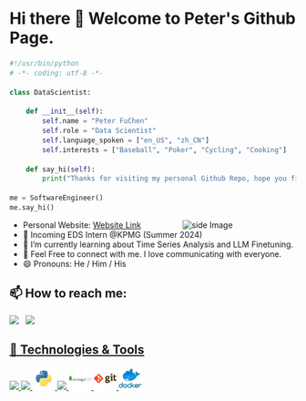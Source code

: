 # Hi there 👋 Welcome to Peter's Github Page.

```python
#!/usr/bin/python
# -*- coding: utf-8 -*-

class DataScientist:

    def __init__(self):
        self.name = "Peter FuChen"
        self.role = "Data Scientist"
        self.language_spoken = ["en_US", "zh_CN"]
        self.interests = ["Baseball", "Poker", "Cycling", "Cooking"]

    def say_hi(self):
        print("Thanks for visiting my personal Github Repo, hope you find some of my featured work interesting.")

me = SoftwareEngineer()
me.say_hi()
```
<img src="https://github.com/sciencepal/sciencepal/blob/master/assets/life_balance.gif" alt="side Image" align="right" width="200" height="auto" />
  
  - Personal Website: <a href="https://peterfuchen.streamlit.app/">Website Link</a>
  - 🚀 Incoming EDS Intern @KPMG (Summer 2024)
  - 🌱 I’m currently learning about Time Series Analysis and LLM Finetuning.
  - 💬 Feel Free to connect with me. I love communicating with everyone.
  - 😄 Pronouns: He / Him / His
 

## 📫 How to reach me:
[<img src="https://img.icons8.com/color/48/000000/linkedin.png" width="3.5%"/>](https://www.linkedin.com/in/peterfuchen)  &nbsp; <a href="mailto:fuchenru@uchicago.edu"> <img src="https://img.icons8.com/fluent/48/000000/gmail.png" width="3.5%"/>
  
    
  
## 🔧 Technologies & Tools <br />
  <code><img height="40" src="https://cdn.jsdelivr.net/gh/devicons/devicon/icons/amazonwebservices/amazonwebservices-plain-wordmark.svg"></code>
  <code><img height="40" src="https://github.com/microsoft/sql-server-samples/blob/master/media/solutions-microsoft-logo-small.png](https://avatars.githubusercontent.com/u/6844498?s=48&v=4)](https://www.google.com/url?sa=i&url=https%3A%2F%2Fswimburger.net%2Fblog%2Fazure%2Fazure-has-a-new-logo-but-where-do-you-download-it-here&psig=AOvVaw2KxNaG5MacXvFH6vesfNu6&ust=1714940960097000&source=images&cd=vfe&opi=89978449&ved=0CBIQjRxqFwoTCNClzIfr9IUDFQAAAAAdAAAAABAE"></code>
  <code><img height="40" src="https://raw.githubusercontent.com/github/explore/80688e429a7d4ef2fca1e82350fe8e3517d3494d/topics/python/python.png"></code>
  <code><img height="40" src="https://cdn.jsdelivr.net/gh/devicons/devicon/icons/mysql/mysql-original-wordmark.svg"></code>
  <code><img height="40" src="https://raw.githubusercontent.com/github/explore/80688e429a7d4ef2fca1e82350fe8e3517d3494d/topics/mongodb/mongodb.png"></code>
  <code><img height="40" src="https://raw.githubusercontent.com/github/explore/80688e429a7d4ef2fca1e82350fe8e3517d3494d/topics/git/git.png"></code>
  <code><img height="40" src="https://raw.githubusercontent.com/github/explore/80688e429a7d4ef2fca1e82350fe8e3517d3494d/topics/docker/docker.png"></code>

